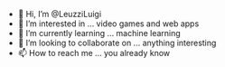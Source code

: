 - 👋 Hi, I’m @LeuzziLuigi
- 👀 I’m interested in ... video games and web apps
- 🌱 I’m currently learning ... machine learning
- 💞️ I’m looking to collaborate on ... anything interesting
- 📫 How to reach me ... you already know
